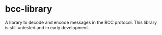 bcc-library
===========

A library to decode and encode messages in the BCC protocol. This library is still untested and in early development.
